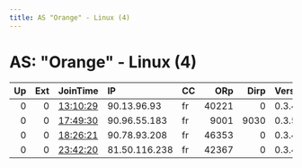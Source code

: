 ```yaml
---
title: AS "Orange" - Linux (4)
---
```


# AS: "Orange" - Linux (4)

|   Up |   Ext | JoinTime                                                                                            | IP            | CC   |   ORp |   Dirp | Version   | Contact          | Nickname       |   eFamMembers |
|-----:|------:|:----------------------------------------------------------------------------------------------------|:--------------|:-----|------:|-------:|:----------|:-----------------|:---------------|--------------:|
|    0 |     0 | [13:10:29](https://metrics.torproject.org/rs.html#details/50B43E81CE38520BE38890209E16C4606AE48CCC) | 90.13.96.93   | fr   | 40221 |      0 | 0.3.4.10  | None             | snap270        |             1 |
|    0 |     0 | [17:49:30](https://metrics.torproject.org/rs.html#details/379CEF28B0AD364C4891C1467473E63086B43833) | 90.96.55.183  | fr   |  9001 |   9030 | 0.3.5.8   | hackphil@free.fr | Hackphilrelais |             1 |
|    0 |     0 | [18:26:21](https://metrics.torproject.org/rs.html#details/7B480D2992EF24E2F4112D81DAC7AEBDEE5550F6) | 90.78.93.208  | fr   | 46353 |      0 | 0.3.4.10  | None             | snap269        |             1 |
|    0 |     0 | [23:42:20](https://metrics.torproject.org/rs.html#details/300535F20186FEA5F95371B0A0764343A5649D7E) | 81.50.116.238 | fr   | 42367 |      0 | 0.3.4.10  | None             | snap269        |             1 |
